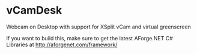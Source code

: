 # vCamDesk
Webcam on Desktop with support for XSplit vCam and virtual greenscreen

If you want to build this, make sure to get the latest AForge.NET C# Libraries at
http://aforgenet.com/framework/

